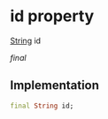 


# id property






[String](https://api.flutter.dev/flutter/dart-core/String-class.html) id
  
_final_






## Implementation

```dart
final String id;


```







